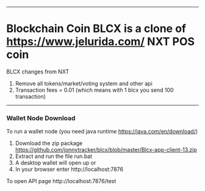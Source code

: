 ----
# Blockchain Coin BLCX is a clone of https://www.jelurida.com/ NXT POS coin  #

BLCX changes from NXT 
1. Remove all tokens/market/voting system and other api
2. Transaction fees = 0.01 (which means with 1 blcx you send 100 transaction)


----
### Wallet Node Download ###

To run a wallet node (you need java runtime https://java.com/en/download/)

1. Download the zip package https://github.com/jonnytracker/blcx/blob/master/Blcx-app-client-13.zip
2. Extract and run the file run.bat
3. A desktop wallet will open up or
4. In your browser enter http://localhost:7876


To open API page 
http://localhost:7876/test




